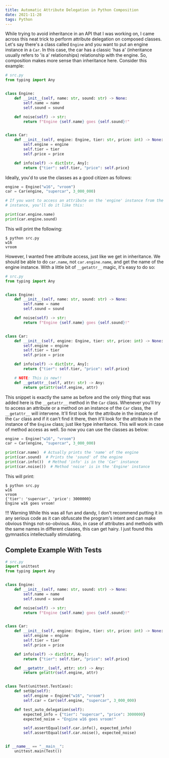 ```yaml
---
title: Automatic Attribute Delegation in Python Composition
date: 2021-11-28
tags: Python
---
```


While trying to avoid inheritance in an API that I was working on, I came across this neat trick to perform attribute delegation on composed classes. Let's say there's a class called `Engine` and you want to put an engine instance in a `Car`. In this case, the car has a classic 'has a' (inheritance usually refers to 'is a' relationships) relationship with the engine. So, composition makes more sense than inheritance here. Consider this example:


```python
# src.py
from typing import Any


class Engine:
    def __init__(self, name: str, sound: str) -> None:
        self.name = name
        self.sound = sound

    def noise(self) -> str:
        return f"Engine {self.name} goes {self.sound}!"


class Car:
    def __init__(self, engine: Engine, tier: str, price: int) -> None:
        self.engine = engine
        self.tier = tier
        self.price = price

    def info(self) -> dict[str, Any]:
        return {"tier": self.tier, "price": self.price}
```

Ideally, you'd to use the classes as a good citizen as follows:

```python
engine = Engine("w16", "vroom")
car = Car(engine, "supercar", 3_000_000)

# If you want to access an attribute on the 'engine' instance from the 'car'
# instance, you'll do it like this:

print(car.engine.name)
print(car.engine.sound)
```

This will print the following:

```
$ python src.py
w16
vroom
```

However, I wanted free attribute access, just like we get in inheritance. We should be able to do `car.name`, not `car.engine.name`, and get the name of the engine instance. With a little bit of `__getattr__` magic, it's easy to do so:


```python
# src.py
from typing import Any


class Engine:
    def __init__(self, name: str, sound: str) -> None:
        self.name = name
        self.sound = sound

    def noise(self) -> str:
        return f"Engine {self.name} goes {self.sound}!"


class Car:
    def __init__(self, engine: Engine, tier: str, price: int) -> None:
        self.engine = engine
        self.tier = tier
        self.price = price

    def info(self) -> dict[str, Any]:
        return {"tier": self.tier, "price": self.price}

    # NOTE: This is new!!
    def __getattr__(self, attr: str) -> Any:
        return getattr(self.engine, attr)
```

This snippet is exactly the same as before and the only thing that was added here is the `__getattr__` method in the `Car` class. Whenever you'll try to access an attribute or a method on an instance of the `Car` class, the `__getattr__` will intervene. It'll first look for the attribute in the instance of the `Car` class and if it can't find it there, then it'll look for the attribute in the instance of the `Engine` class; just like type inheritance. This will work in case of method access as well. So now you can use the classes as below:

```python
engine = Engine("w16", "vroom")
car = Car(engine, "supercar", 3_000_000)

print(car.name)  # Actually prints the 'name' of the engine
print(car.sound)  # Prints the 'sound' of the engine
print(car.info())  # Method 'info' is in the 'Car' instance
print(car.noise())  # Method 'noise' is in the 'Engine' instance
```

This will print:

```
$ python src.py
w16
vroom
{'tier': 'supercar', 'price': 3000000}
Engine w16 goes vroom!
```

!!! Warning
    While this was all fun and dandy, I don't recommend putting it in any serious code as it can obfuscate the program's intent and can make obvious things not-so-obvious. Also, in case of attributes and methods with the same names in different classes, this can get hairy. I just found this gymnastics intellectually stimulating.

## Complete Example With Tests

```python
# src.py
import unittest
from typing import Any


class Engine:
    def __init__(self, name: str, sound: str) -> None:
        self.name = name
        self.sound = sound

    def noise(self) -> str:
        return f"Engine {self.name} goes {self.sound}!"


class Car:
    def __init__(self, engine: Engine, tier: str, price: int) -> None:
        self.engine = engine
        self.tier = tier
        self.price = price

    def info(self) -> dict[str, Any]:
        return {"tier": self.tier, "price": self.price}

    def __getattr__(self, attr: str) -> Any:
        return getattr(self.engine, attr)


class Test(unittest.TestCase):
    def setUp(self):
        self.engine = Engine("w16", "vroom")
        self.car = Car(self.engine, "supercar", 3_000_000)

    def test_auto_delegation(self):
        expected_info = {"tier": "supercar", "price": 3000000}
        expected_noise = "Engine w16 goes vroom!"

        self.assertEqual(self.car.info(), expected_info)
        self.assertEqual(self.car.noise(), expected_noise)


if __name__ == "__main__":
    unittest.main(Test())
```
